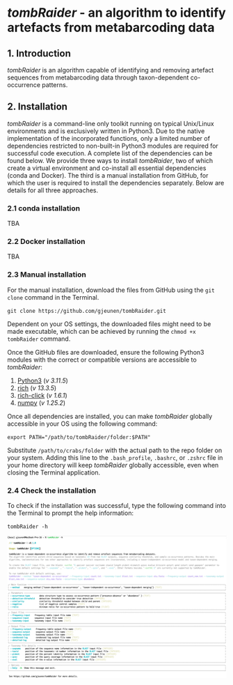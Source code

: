 # *tombRaider* - an algorithm to identify artefacts from metabarcoding data

## 1. Introduction

*tombRaider* is an algorithm capable of identifying and removing artefact sequences from metabarcoding data through taxon-dependent co-occurrence patterns.

## 2. Installation

*tombRaider* is a command-line only toolkit running on typical Unix/Linux environments and is exclusively written in Python3. Due to the native implementation of the incorporated functions, only a limited number of dependencies restricted to non-built-in Python3 modules are required for successful code execution. A complete list of the dependencies can be found below. We provide three ways to install *tombRaider*, two of which create a virtual environment and co-install all essential dependencies (conda and Docker). The third is a manual installation from GitHub, for which the user is required to install the dependencies separately. Below are details for all three approaches.

### 2.1 conda installation

TBA

### 2.2 Docker installation

TBA

### 2.3 Manual installation

For the manual installation, download the files from GitHub using the `git clone` command in the Terminal.

```{code-block} bash
git clone https://github.com/gjeunen/tombRaider.git
```

Dependent on your OS settings, the downloaded files might need to be made executable, which can be achieved by running the `chmod +x tombRaider` command.

Once the GitHub files are downloaded, ensure the following Python3 modules with the correct or compatible versions are accessible to *tombRaider*:

1. [Python3](https://www.python.org/downloads/) (*v 3.11.5*)
2. [rich](https://rich.readthedocs.io/en/stable/introduction.html) (*v 13.3.5*)
3. [rich-click](https://github.com/ewels/rich-click) (*v 1.6.1*)
4. [numpy](https://numpy.org) (*v 1.25.2*)

Once all dependencies are installed, you can make *tombRaider* globally accessible in your OS using the following command:

```{code-block} bash
export PATH="/path/to/tombRaider/folder:$PATH"
```

Substitute `/path/to/crabs/folder` with the actual path to the repo folder on your system. Adding this line to the `.bash_profile`, `.bashrc`, or `.zshrc` file in your home directory will keep *tombRaider* globally accessible, even when closing the Terminal application.

### 2.4 Check the installation

To check if the installation was successful, type the following command into the Terminal to prompt the help information:

```{code-block} bash
tombRaider -h
```

![tombRaider help prompt](figures/help-prompt.png)
